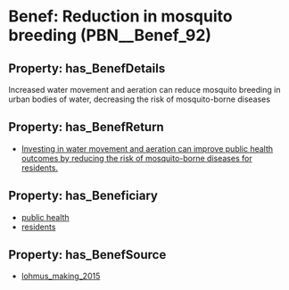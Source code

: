 # Benef: __Reduction in mosquito breeding__ (PBN__Benef_92)

## Property: has_BenefDetails

Increased water movement and aeration can reduce mosquito breeding in urban bodies of water, decreasing the risk of mosquito-borne diseases

## Property: has_BenefReturn

* [Investing in water movement and aeration can improve public health outcomes by reducing the risk of mosquito-borne diseases for residents.](../BenefReturn/PBN__BenefReturn_89)

## Property: has_Beneficiary

* [public health](../Stakeholder/PBN__Stakeholder_58)
* [residents](../Stakeholder/PBN__Stakeholder_59)

## Property: has_BenefSource

* [lohmus_making_2015](../Article/PBN__Article_20)

